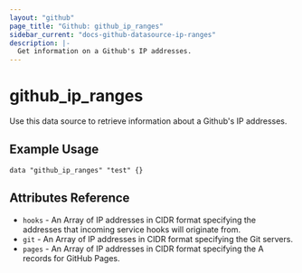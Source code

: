```yaml
---
layout: "github"
page_title: "Github: github_ip_ranges"
sidebar_current: "docs-github-datasource-ip-ranges"
description: |-
  Get information on a Github's IP addresses.
---
```


# github_ip_ranges

Use this data source to retrieve information about a Github's IP addresses.
## Example Usage

```
data "github_ip_ranges" "test" {}
```

## Attributes Reference

 * `hooks` - An Array of IP addresses in CIDR format specifying the addresses that incoming service hooks will originate from.
 * `git` - An Array of IP addresses in CIDR format specifying the Git servers.
 * `pages` - An Array of IP addresses in CIDR format specifying the A records for GitHub Pages.
